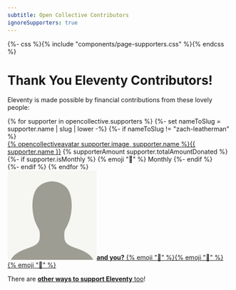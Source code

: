 ```yaml
---
subtitle: Open Collective Contributors
ignoreSupporters: true
---
```

{%- css %}{% include "components/page-supporters.css" %}{% endcss %}
# Thank You Eleventy Contributors!

Eleventy is made possible by financial contributions from these lovely people:

<div class="facepile supporters-facepile fl">
{% for supporter in opencollective.supporters %}
{%- set nameToSlug = supporter.name | slug | lower -%}
{%- if nameToSlug != "zach-leatherman" %}
  <div>
    <a href="{{ supporter.website or supporter.profile }}" class="elv-externalexempt supporters-link" rel="sponsored">{% opencollectiveavatar supporter.image, supporter.name %}{{ supporter.name }}</a>
    <span class="fl fl-inline fl-nowrap">
        <span class="supporters-hearts">{% supporterAmount supporter.totalAmountDonated %}</span>
        {%- if supporter.isMonthly %}
        <span class="supporters-tier">{% emoji "📅" %} Monthly</span>
        {%- endif %}
    </span>
  </div>
{%- endif %}
{% endfor %}
  <div><a href="https://opencollective.com/11ty"><img src="/img/default-avatar.png" alt="Default Avatar Image" loading="lazy" class="avatar"><strong>and you?</strong> {% emoji "🎁" %}{% emoji "🎁" %}{% emoji "🎁" %}</a></div>
</div>

There are <a href="/docs/how-to-support/"><strong>other ways to support Eleventy</strong> too</a>!
